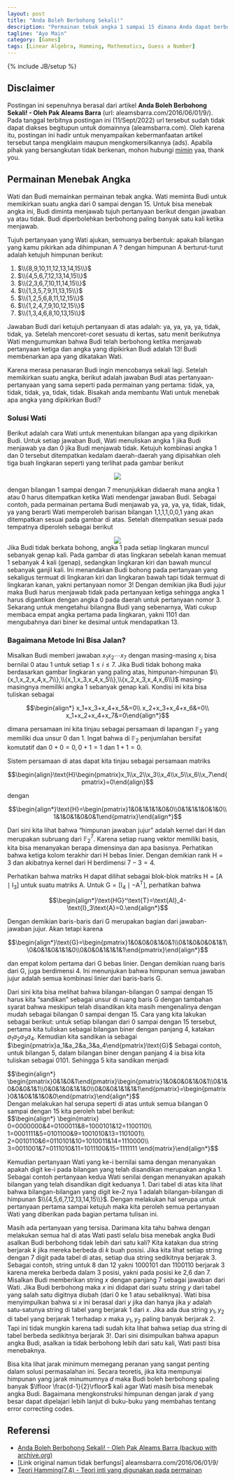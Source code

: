 ```yaml
---
layout: post
title: "Anda Boleh Berbohong Sekali!"
description: "Permainan tebak angka 1 sampai 15 dimana Anda dapat berbohong sekali"
tagline: "Ayo Main"
category: [Games]
tags: [Linear Algebra, Hamming, Mathematics, Guess a Number]
---
```

{% include JB/setup %}

## Disclaimer
Postingan ini sepenuhnya berasal dari artikel **Anda Boleh Berbohong Sekali! - Oleh Pak Aleams Barra** (url: aleamsbarra.com/2016/06/01/9/). Pada tanggal terbitnya postingan ini (11/Sept/2022) url tersebut sudah tidak dapat diakses begitupun untuk domainnya (aleamsbarra.com). Oleh karena itu, postingan ini hadir untuk menyampaikan kebermanfaatan artikel tersebut tanpa mengklaim maupun mengkomersilkannya (ads). Apabila pihak yang bersangkutan tidak berkenan, mohon hubungi [mimin](https://www.linkedin.com/in/moch-galang-rivaldo/) yaa, thank you.

## Permainan Menebak Angka
Wati dan Budi memainkan permainan tebak angka. Wati meminta Budi untuk memikirkan suatu angka dari 0 sampai dengan 15. Untuk bisa menebak angka ini, Budi diminta menjawab tujuh pertanyaan berikut dengan jawaban ya atau tidak. Budi diperbolehkan berbohong paling banyak satu kali ketika menjawab.

Tujuh pertanyaan yang Wati ajukan, semuanya berbentuk: apakah bilangan yang kamu pikirkan ada dihimpunan $\text{A}$ ? dengan himpunan $\text{A}$ berturut-turut adalah ketujuh himpunan berikut:

1. $\\{8,9,10,11,12,13,14,15\\}$
2. $\\{4,5,6,7,12,13,14,15\\}$
3. $\\{2,3,6,7,10,11,14,15\\}$
4. $\\{1,3,5,7,9,11,13,15\\}$
5. $\\{1,2,5,6,8,11,12,15\\}$
6. $\\{1,2,4,7,9,10,12,15\\}$
7. $\\{1,3,4,6,8,10,13,15\\}$

Jawaban Budi dari ketujuh pertanyaan di atas adalah: ya, ya, ya, ya, tidak, tidak, ya. Setelah mencoret-coret sesuatu di kertas, satu menit berikutnya Wati mengumumkan bahwa Budi telah berbohong ketika menjawab pertanyaan ketiga dan angka yang dipikirkan Budi adalah 13! Budi membenarkan apa yang dikatakan Wati.

Karena merasa penasaran Budi ingin mencobanya sekali lagi. Setelah memikirkan suatu angka, berikut adalah jawaban Budi atas pertanyaan-pertanyaan yang sama seperti pada permainan yang pertama: tidak, ya, tidak, tidak, ya, tidak, tidak. Bisakah anda membantu Wati untuk menebak apa angka yang dipikirkan Budi?

### Solusi Wati
Berikut adalah cara Wati untuk menentukan bilangan apa yang dipikirkan Budi. Untuk setiap jawaban Budi, Wati menuliskan angka 1 jika Budi menjawab ya dan 0 jika Budi menjawab tidak. Ketujuh kombinasi angka 1 dan 0 tersebut ditempatkan kedalam daerah-daerah yang dipisahkan oleh tiga buah lingkaran seperti yang terlihat pada gambar berikut
<div style="display: flex; flex-direction: row; justify-content: center;"><img src="{{ HOME_PATH }}assets/images/circles-300x270.jpg" class="img-responsive" /></div>

dengan bilangan 1 sampai dengan 7 menunjukkan didaerah mana angka 1 atau 0 harus ditempatkan ketika Wati mendengar jawaban Budi. Sebagai contoh, pada permainan pertama Budi menjawab ya, ya, ya, ya, tidak, tidak, ya yang berarti Wati memperoleh barisan bilangan 1,1,1,1,0,0,1 yang akan ditempatkan sesuai pada gambar di atas. Setelah ditempatkan sesuai pada tempatnya diperoleh sebagai berikut
<div style="display: flex; flex-direction: row; justify-content: center; "><img src="{{ HOME_PATH }}assets/images/circle2-290x300.png" class="img-responsive" /></div>
Jika Budi tidak berkata bohong, angka 1 pada setiap lingkaran muncul sebanyak genap kali. Pada gambar di atas lingkaran sebelah kanan memuat 1 sebanyak 4 kali (genap), sedangkan lingkaran kiri dan bawah muncul sebanyak ganjil kali. Ini menandakan Budi bohong pada pertanyaan yang sekaligus termuat di lingkaran kiri dan lingkaran bawah tapi tidak termuat di lingkaran kanan, yakni pertanyaan nomor 3! Dengan demikian jika Budi jujur maka Budi harus menjawab tidak pada pertanyaan ketiga sehingga angka 1 harus digantikan dengan angka 0 pada daerah untuk pertanyaan nomor 3. Sekarang untuk mengetahui bilangna Budi yang sebenarnya, Wati cukup membaca empat angka pertama pada lingkaran, yakni 1101 dan mengubahnya dari biner ke desimal untuk mendapatkan 13.

### Bagaimana Metode Ini Bisa Jalan?

Misalkan Budi memberi jawaban $x_1x_2\cdots x_7$ dengan masing-masing $x_i$ bisa bernilai 0 atau 1 untuk setiap $1\leq i\leq 7$. Jika Budi tidak bohong maka berdasarkan gambar lingkaran yang paling atas, himpunan-himpunan $\\{x_1,x_2,x_4,x_7\\},\\{x_1,x_3,x_4,x_5\\},\\{x_2,x_3,x_4,x_6\\}$ masing-masingnya memiliki angka 1 sebanyak genap kali. Kondisi ini kita bisa tuliskan sebagai

$$\begin{align*} x_1+x_3+x_4+x_5&=0\\ x_2+x_3+x_4+x_6&=0\\ x_1+x_2+x_4+x_7&=0\end{align*}$$

dimana persamaan ini kita tinjau sebagai persamaan di lapangan $\mathbb{F}_2$ yang memiliki dua unsur 0 dan 1. Ingat bahwa di $\mathbb{F}_2$ penjumlahan bersifat komutatif dan $0+0=0,0+1=1$ dan $1+1=0$.

Sistem persamaan di atas dapat kita tinjau sebagai persamaan matriks

$$\begin{align}\text{H}\begin{pmatrix}x_1\\x_2\\x_3\\x_4\\x_5\\x_6\\x_7\end{pmatrix}=0\end{align}$$

dengan

$$\begin{align*}\text{H}=\begin{pmatrix}1&0&1&1&1&0&0\\0&1&1&1&0&1&0\\1&1&0&1&0&0&1\end{pmatrix}\end{align*}$$

Dari sini kita lihat bahwa “himpunan jawaban jujur” adalah kernel dari $\text{H}$ dan merupakan subruang dari $\mathbb{F}_2^7$. Karena setiap ruang vektor memiliki basis, kita bisa menanyakan berapa dimensinya dan apa basisnya. Perhatikan bahwa ketiga kolom terakhir dari $\text{H}$ bebas linier. Dengan demikian $\text{rank H} =3$ dan akibatnya kernel dari $\text{H}$ berdimensi $7-3=4$.

Perhatikan bahwa matriks $\text{H}$ dapat dilihat sebagai blok-blok matriks $\text{H}=[\text{A}\mid \text{I}_3]$ untuk suatu matriks $\text{A.}$ Untuk $\text{G}=[\text{I}_4\mid -\text{A}^\text{T}]$, perhatikan bahwa

$$\begin{align*}\text{HG}^\text{T}=\text{AI}_4-\text{I}_3\text{A}=0.\end{align*}$$

Dengan demikian baris-baris dari $\text{G}$ merupakan bagian dari jawaban-jawaban jujur. Akan tetapi karena

$$\begin{align*}\text{G}=\begin{pmatrix}1&0&0&0&1&0&1\\0&1&0&0&0&1&1\\0&0&1&0&1&1&0\\0&0&0&1&1&1&1\end{pmatrix}\end{align*}$$

dan empat kolom pertama dari $\text{G}$ bebas linier. Dengan demikian ruang baris dari $\text{G}$, juga berdimensi 4. Ini menunjukan bahwa himpunan semua jawaban jujur adalah semua kombinasi linier dari baris-baris $\text{G}$.

Dari sini kita bisa melihat bahwa bilangan-bilangan 0 sampai dengan 15 harus kita “sandikan” sebagai unsur di ruang baris $\text{G}$ dengan tambahan syarat bahwa meskipun telah disandikan kita masih mengenalinya dengan mudah sebagai bilangan 0 sampai dengan 15. Cara yang kita lakukan sebagai berikut: untuk setiap bilangan dari 0 sampai dengan 15 tersebut, pertama kita tuliskan sebagai bilangan biner dengan panjang 4, katakan $a_1a_2a_3a_4$. Kemudian kita sandikan ia sebagai $\begin{pmatrix}a_1&a_2&a_3&a_4\end{pmatrix}\text{G}$ Sebagai contoh, untuk bilangan 5, dalam bilangan biner dengan panjang 4 ia bisa kita tuliskan sebagai $0101$. Sehingga 5 kita sandikan menjadi
<div style='overflow-x:auto'>$$\begin{align*} \begin{pmatrix}0&1&0&1\end{pmatrix}\begin{pmatrix}1&0&0&0&1&0&1\\0&1&0&0&0&1&1\\0&0&1&0&1&1&0\\0&0&0&1&1&1&1\end{pmatrix}=\begin{pmatrix}0&1&0&1&1&0&0\end{pmatrix}\end{align*}$$</div>
Dengan melakukan hal serupa seperti di atas untuk semua bilangan 0 sampai dengan 15 kita peroleh tabel berikut:

<div style='overflow-x:auto'>$$\begin{align*} \begin{matrix} 0=0000000&4=0100011&8=1000101&12=1100110\\ 1=0001111&5=0101100&9=1001010&13=1101001\\ 2=0010110&6=0110101&10=1010011&14=1110000\\ 3=0011001&7=0111010&11=1011100&15=1111111 \end{matrix}\end{align*}$$</div>

Kemudian pertanyaan Wati yang ke-i bernilai sama dengan menanyakan apakah digit ke-i pada bilangan yang telah disandikan merupakan angka 1. Sebagai contoh pertanyaan kedua Wati senilai dengan menanyakan apakah bilangan yang telah disandikan digit keduanya 1. Dari tabel di atas kita lihat bahwa bilangan-bilangan yang digit ke-2 nya 1 adalah bilangan-bilangan di himpunan $\\{4,5,6,7,12,13,14,15\\}$. Dengan melakukan hal serupa untuk pertanyaan pertama sampai ketujuh maka kita peroleh semua pertanyaan Wati yang diberikan pada bagian pertama tulisan ini.

Masih ada pertanyaan yang tersisa. Darimana kita tahu bahwa dengan melakukan semua hal di atas Wati pasti selalu bisa menebak angka Budi asalkan Budi berbohong tidak lebih dari satu kali? Kita katakan dua string berjarak $k$ jika mereka berbeda di $k$ buah posisi. Jika kita lihat setiap string dengan 7 digit pada tabel di atas, setiap dua string sedikitnya berjarak 3. Sebagai contoh, string untuk 8 dan 12 yakni 1000101 dan 1100110 berjarak 3 karena mereka berbeda dalam 3 posisi, yakni pada posisi ke 2,6 dan 7. Misalkan Budi memberikan string $x$ dengan panjang 7 sebagai jawaban dari Wati. Jika Budi berbohong maka $x$ ini didapat dari suatu string $y$ dari tabel yang salah satu digitnya diubah (dari 0 ke 1 atau sebaliknya). Wati bisa menyimpulkan bahwa si $x$ ini berasal dari $y$ jika dan hanya jika $y$ adalah satu-satunya string di tabel yang berjarak 1 dari $x$. Jika ada dua string $y_1,y_2$ di tabel yang berjarak 1 terhadap $x$ maka $y_1,y_2$ paling banyak berjarak 2. Tapi ini tidak mungkin karena tadi sudah kita lihat bahwa setiap dua string di tabel berbeda sedikitnya berjarak 3!. Dari sini disimpulkan bahwa apapun angka Budi, asalkan ia tidak berbohong lebih dari satu kali, Wati pasti bisa menebaknya.

Bisa kita lihat jarak minimum memegang peranan yang sangat penting dalam solusi permasalahan ini. Secara teoretis, jika kita mempunyai himpunan yang jarak minumumnya $d$ maka Budi boleh berbohong spaling banyak $\lfloor \frac{d-1}{2}\rfloor$ kali agar Wati masih bisa menebak angka Budi. Bagaimana mengkonstruksi himpunan dengan jarak $d$ yang besar dapat dipelajari lebih lanjut di buku-buku yang membahas tentang error correcting codes.
## Referensi
- [Anda Boleh Berbohong Sekali! - Oleh Pak Aleams Barra (backup with archive.org)](https://web.archive.org/web/20170909014347/http://aleamsbarra.com:80/2016/06/01/9/)
- [Link original namun tidak berfungsi] aleamsbarra.com/2016/06/01/9/
- [Teori Hamming(7,4) - Teori inti yang digunakan pada permainan](https://en.wikipedia.org/wiki/Hamming(7,4))